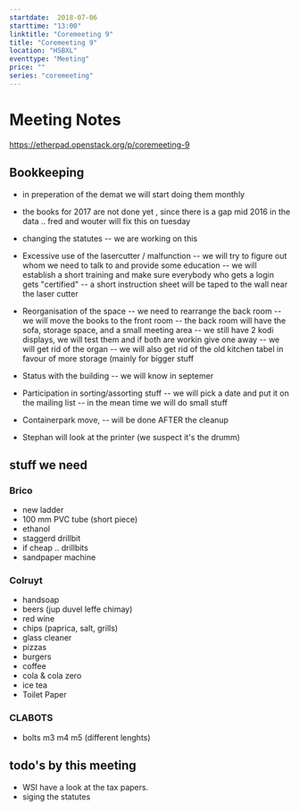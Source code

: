```yaml
---
startdate:  2018-07-06
starttime: "13:00"
linktitle: "Coremeeting 9"
title: "Coremeeting 9"
location: "HSBXL"
eventtype: "Meeting"
price: ""
series: "coremeeting"
---
```


# Meeting Notes
https://etherpad.openstack.org/p/coremeeting-9

## Bookkeeping
- in preperation of the demat we will start doing them monthly 
- the books for 2017 are not done yet , since there is a gap mid 2016 in the data .. fred and wouter will fix this on tuesday 

- changing the statutes 
-- we are working on this

- Excessive use of the lasercutter / malfunction
-- we will try to figure out whom we need to talk to and provide some education 
-- we will establish a short training and make sure everybody who gets a login gets "certified"
-- a short instruction sheet will be taped to the wall near the laser cutter 

- Reorganisation of the space
-- we need to rearrange the back room 
--  we will move the books to the front room 
-- the back room will have the sofa, storage space, and a small meeting area 
-- we still have 2 kodi displays, we will test them and if both are workin give one away 
-- we will get rid of the organ 
-- we will also get rid of the old kitchen tabel in favour of more storage  (mainly for bigger stuff 

- Status with the building
-- we will know in septemer 

- Participation in sorting/assorting stuff
-- we will pick a date and put it on the mailing list 
-- in the mean time we will do small stuff 

- Containerpark move, 
-- will be done AFTER the cleanup

- Stephan will look at the printer (we suspect it's the drumm) 


## stuff we need
### Brico 
- new ladder
- 100 mm PVC tube (short piece)
- ethanol 
- staggerd drillbit
- if cheap .. drillbits 
- sandpaper machine 


### Colruyt
- handsoap 
- beers (jup duvel leffe chimay)
- red wine 
- chips (paprica, salt, grills)
- glass cleaner 
- pizzas 
- burgers
- coffee 
- cola & cola zero
- ice tea 
- Toilet Paper

### CLABOTS 
- bolts m3 m4 m5  (different lenghts) 

## todo's by this meeting
* WSI have a look at the tax papers. 
* siging the statutes 